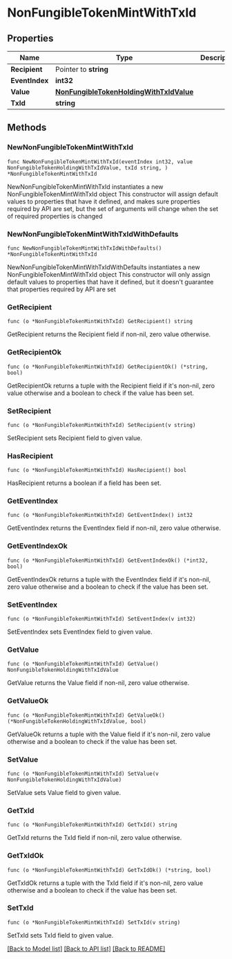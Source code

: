 # NonFungibleTokenMintWithTxId

## Properties

Name | Type | Description | Notes
------------ | ------------- | ------------- | -------------
**Recipient** | Pointer to **string** |  | [optional] 
**EventIndex** | **int32** |  | 
**Value** | [**NonFungibleTokenHoldingWithTxIdValue**](NonFungibleTokenHoldingWithTxIdValue.md) |  | 
**TxId** | **string** |  | 

## Methods

### NewNonFungibleTokenMintWithTxId

`func NewNonFungibleTokenMintWithTxId(eventIndex int32, value NonFungibleTokenHoldingWithTxIdValue, txId string, ) *NonFungibleTokenMintWithTxId`

NewNonFungibleTokenMintWithTxId instantiates a new NonFungibleTokenMintWithTxId object
This constructor will assign default values to properties that have it defined,
and makes sure properties required by API are set, but the set of arguments
will change when the set of required properties is changed

### NewNonFungibleTokenMintWithTxIdWithDefaults

`func NewNonFungibleTokenMintWithTxIdWithDefaults() *NonFungibleTokenMintWithTxId`

NewNonFungibleTokenMintWithTxIdWithDefaults instantiates a new NonFungibleTokenMintWithTxId object
This constructor will only assign default values to properties that have it defined,
but it doesn't guarantee that properties required by API are set

### GetRecipient

`func (o *NonFungibleTokenMintWithTxId) GetRecipient() string`

GetRecipient returns the Recipient field if non-nil, zero value otherwise.

### GetRecipientOk

`func (o *NonFungibleTokenMintWithTxId) GetRecipientOk() (*string, bool)`

GetRecipientOk returns a tuple with the Recipient field if it's non-nil, zero value otherwise
and a boolean to check if the value has been set.

### SetRecipient

`func (o *NonFungibleTokenMintWithTxId) SetRecipient(v string)`

SetRecipient sets Recipient field to given value.

### HasRecipient

`func (o *NonFungibleTokenMintWithTxId) HasRecipient() bool`

HasRecipient returns a boolean if a field has been set.

### GetEventIndex

`func (o *NonFungibleTokenMintWithTxId) GetEventIndex() int32`

GetEventIndex returns the EventIndex field if non-nil, zero value otherwise.

### GetEventIndexOk

`func (o *NonFungibleTokenMintWithTxId) GetEventIndexOk() (*int32, bool)`

GetEventIndexOk returns a tuple with the EventIndex field if it's non-nil, zero value otherwise
and a boolean to check if the value has been set.

### SetEventIndex

`func (o *NonFungibleTokenMintWithTxId) SetEventIndex(v int32)`

SetEventIndex sets EventIndex field to given value.


### GetValue

`func (o *NonFungibleTokenMintWithTxId) GetValue() NonFungibleTokenHoldingWithTxIdValue`

GetValue returns the Value field if non-nil, zero value otherwise.

### GetValueOk

`func (o *NonFungibleTokenMintWithTxId) GetValueOk() (*NonFungibleTokenHoldingWithTxIdValue, bool)`

GetValueOk returns a tuple with the Value field if it's non-nil, zero value otherwise
and a boolean to check if the value has been set.

### SetValue

`func (o *NonFungibleTokenMintWithTxId) SetValue(v NonFungibleTokenHoldingWithTxIdValue)`

SetValue sets Value field to given value.


### GetTxId

`func (o *NonFungibleTokenMintWithTxId) GetTxId() string`

GetTxId returns the TxId field if non-nil, zero value otherwise.

### GetTxIdOk

`func (o *NonFungibleTokenMintWithTxId) GetTxIdOk() (*string, bool)`

GetTxIdOk returns a tuple with the TxId field if it's non-nil, zero value otherwise
and a boolean to check if the value has been set.

### SetTxId

`func (o *NonFungibleTokenMintWithTxId) SetTxId(v string)`

SetTxId sets TxId field to given value.



[[Back to Model list]](../README.md#documentation-for-models) [[Back to API list]](../README.md#documentation-for-api-endpoints) [[Back to README]](../README.md)


